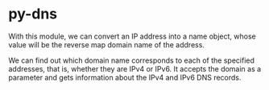 # py-dns
With this module, we can convert an IP address into a name object, whose value will be the reverse map domain name of the address. 


We can find out which domain name corresponds to each of the specified addresses, that is, whether they are IPv4 or IPv6.
It accepts the domain as a parameter and gets information about the IPv4 and IPv6 DNS records.
